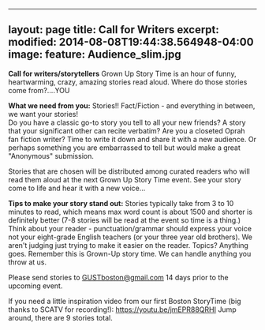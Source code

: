 
---
layout: page
title: Call for Writers
excerpt:
modified: 2014-08-08T19:44:38.564948-04:00
image:
  feature: Audience_slim.jpg
---

**Call for writers/storytellers**
Grown Up Story Time is an hour of funny, heartwarming, crazy, amazing stories read aloud. 
Where do those stories come from?....YOU

**What we need from you:**
Stories!!  Fact/Fiction - and everything in between, we want your stories!  
Do you have a classic go-to story you tell to all your new friends?  A story that your significant other can recite verbatim?  Are you a closeted Oprah fan fiction writer?  Time to write it down and share it with a new audience.  Or perhaps something you are embarrassed to tell but would make a great "Anonymous" submission.  

Stories that are chosen will be distributed among curated readers who will read them aloud at the next Grown Up Story Time event.  See your story come to life and hear it with a new voice...

**Tips to make your story stand out:** 
Stories typically take from 3 to 10 minutes to read, which means max word count is about 1500 and shorter is definitely better (7-8 stories will be read at the event so time is a thing.)  Think about your reader - punctuation/grammar should express your voice not your eight-grade English teachers (or your three year old brothers).  We aren't judging just trying to make it easier on the reader.  Topics?  Anything goes.  Remember this is Grown-Up story time.  We can handle anything you throw at us.

Please send stories to GUSTboston@gmail.com 14 days prior to the upcoming event.   

If you need a little inspiration video from our first Boston StoryTime (big thanks to SCATV for recording!):  https://youtu.be/jmEPR88QRHI  Jump around, there are 9 stories total.
